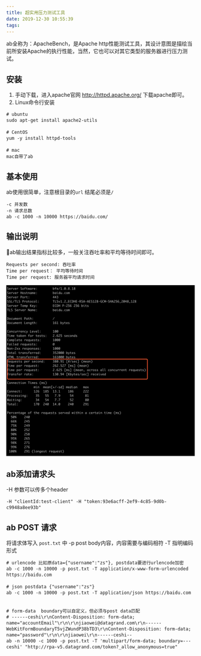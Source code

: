 ```yaml
---
title: 超实用压力测试工具
date: 2019-12-30 10:55:39
tags:
---
```


ab全称为：ApacheBench，是Apache http性能测试工具，其设计意图是描绘当前所安装Apache的执行性能，当然，它也可以对其它类型的服务器进行压力测试。

<!-- more -->

## 安装
1. 手动下载，进入apache官网 http://httpd.apache.org/ 下载apache即可。
2. Linux命令行安装
```
# ubuntu
sudo apt-get install apache2-utils

# CentOS
yum -y install httpd-tools

# mac
mac自带了ab
```

## 基本使用
ab使用很简单，注意根目录的`url` 结尾必须是`/`

```
-c 并发数
-n 请求总数
ab -c 1000 -n 10000 https://baidu.com/
```

## 输出说明
ab输出结果指标比较多，一般关注吞吐率和平均等待时间即可。
```
Requests per second: 吞吐率
Time per request： 平均等待时间
Time per request: 服务器平均请求时间
```
![ab测试结题](ab测试/ab测试输出.jpg)

## ab添加请求头
-H 参数可以传多个header
```
-H "clientId:test-client" -H "token:93e6acff-2ef9-4c85-9d0b-c9948a8ee93b"
```


## ab POST 请求
将请求体写入 `post.txt` 中
-p post body内容，内容需要与编码相符
-T 指明编码形式

```
# urlencode 比如原data={"username":"zs"}, postdata要进行urlencode加密
ab -c 1000 -n 10000 -p post.txt -T application/x-www-form-urlencoded https://baidu.com

# json postdata {"username":"zs"}
ab -c 1000 -n 10000 -p post.txt -T application/json https://baidu.com


# form-data  boundary可以自定义，但必须与post data匹配
# ------ceshi\r\nContent-Disposition: form-data; name="accountEmail"\r\n\r\njiaowei@datagrand.com\r\n------WebKitFormBoundaryT5vjZWundP38bTD3\r\nContent-Disposition: form-data;     name="password"\r\n\r\njiaowei\r\n------ceshi--
ab -n 10000 -c 1000 -p post.txt -T 'multipart/form-data; boundary=---ceshi' "http://rpa-v5.datagrand.com/token?_allow_anonymous=true"

```
